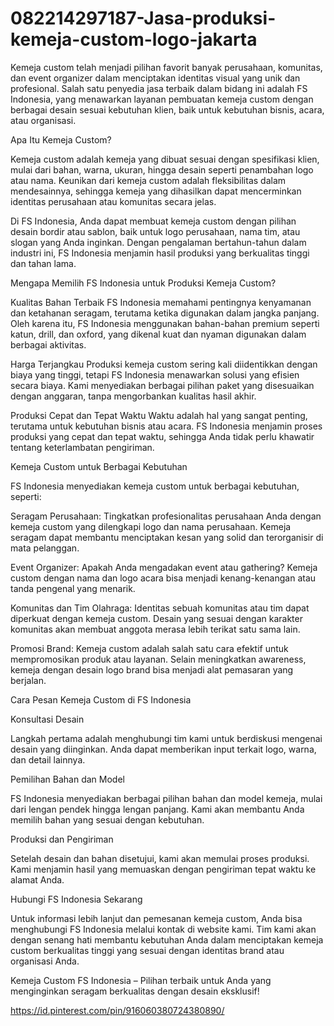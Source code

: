 # 082214297187-Jasa-produksi-kemeja-custom-logo-jakarta
Kemeja custom telah menjadi pilihan favorit banyak perusahaan, komunitas, dan event organizer dalam menciptakan identitas visual yang unik dan profesional. Salah satu penyedia jasa terbaik dalam bidang ini adalah FS Indonesia, yang menawarkan layanan pembuatan kemeja custom dengan berbagai desain sesuai kebutuhan klien, baik untuk kebutuhan bisnis, acara, atau organisasi.

Apa Itu Kemeja Custom?

Kemeja custom adalah kemeja yang dibuat sesuai dengan spesifikasi klien, mulai dari bahan, warna, ukuran, hingga desain seperti penambahan logo atau nama. Keunikan dari kemeja custom adalah fleksibilitas dalam mendesainnya, sehingga kemeja yang dihasilkan dapat mencerminkan identitas perusahaan atau komunitas secara jelas.

Di FS Indonesia, Anda dapat membuat kemeja custom dengan pilihan desain bordir atau sablon, baik untuk logo perusahaan, nama tim, atau slogan yang Anda inginkan. Dengan pengalaman bertahun-tahun dalam industri ini, FS Indonesia menjamin hasil produksi yang berkualitas tinggi dan tahan lama.

Mengapa Memilih FS Indonesia untuk Produksi Kemeja Custom?

Kualitas Bahan Terbaik FS Indonesia memahami pentingnya kenyamanan dan ketahanan seragam, terutama ketika digunakan dalam jangka panjang. Oleh karena itu, FS Indonesia menggunakan bahan-bahan premium seperti katun, drill, dan oxford, yang dikenal kuat dan nyaman digunakan dalam berbagai aktivitas.

Harga Terjangkau Produksi kemeja custom sering kali diidentikkan dengan biaya yang tinggi, tetapi FS Indonesia menawarkan solusi yang efisien secara biaya. Kami menyediakan berbagai pilihan paket yang disesuaikan dengan anggaran, tanpa mengorbankan kualitas hasil akhir.

Produksi Cepat dan Tepat Waktu Waktu adalah hal yang sangat penting, terutama untuk kebutuhan bisnis atau acara. FS Indonesia menjamin proses produksi yang cepat dan tepat waktu, sehingga Anda tidak perlu khawatir tentang keterlambatan pengiriman.

Kemeja Custom untuk Berbagai Kebutuhan

FS Indonesia menyediakan kemeja custom untuk berbagai kebutuhan, seperti:

Seragam Perusahaan: Tingkatkan profesionalitas perusahaan Anda dengan kemeja custom yang dilengkapi logo dan nama perusahaan. Kemeja seragam dapat membantu menciptakan kesan yang solid dan terorganisir di mata pelanggan.

Event Organizer: Apakah Anda mengadakan event atau gathering? Kemeja custom dengan nama dan logo acara bisa menjadi kenang-kenangan atau tanda pengenal yang menarik.

Komunitas dan Tim Olahraga: Identitas sebuah komunitas atau tim dapat diperkuat dengan kemeja custom. Desain yang sesuai dengan karakter komunitas akan membuat anggota merasa lebih terikat satu sama lain.

Promosi Brand: Kemeja custom adalah salah satu cara efektif untuk mempromosikan produk atau layanan. Selain meningkatkan awareness, kemeja dengan desain logo brand bisa menjadi alat pemasaran yang berjalan.

Cara Pesan Kemeja Custom di FS Indonesia

Konsultasi Desain

Langkah pertama adalah menghubungi tim kami untuk berdiskusi mengenai desain yang diinginkan. Anda dapat memberikan input terkait logo, warna, dan detail lainnya.

Pemilihan Bahan dan Model

FS Indonesia menyediakan berbagai pilihan bahan dan model kemeja, mulai dari lengan pendek hingga lengan panjang. Kami akan membantu Anda memilih bahan yang sesuai dengan kebutuhan.

Produksi dan Pengiriman

Setelah desain dan bahan disetujui, kami akan memulai proses produksi. Kami menjamin hasil yang memuaskan dengan pengiriman tepat waktu ke alamat Anda.

Hubungi FS Indonesia Sekarang

Untuk informasi lebih lanjut dan pemesanan kemeja custom, Anda bisa menghubungi FS Indonesia melalui kontak di website kami. Tim kami akan dengan senang hati membantu kebutuhan Anda dalam menciptakan kemeja custom berkualitas tinggi yang sesuai dengan identitas brand atau organisasi Anda.

Kemeja Custom FS Indonesia – Pilihan terbaik untuk Anda yang menginginkan seragam berkualitas dengan desain eksklusif!

https://id.pinterest.com/pin/916060380724380890/
